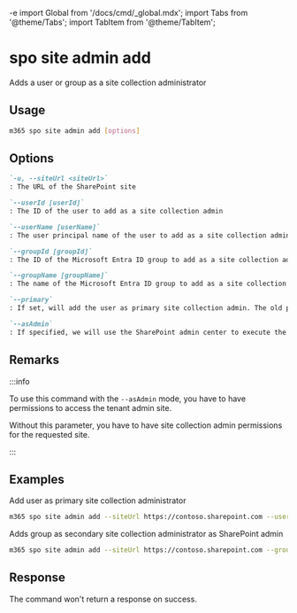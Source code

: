 -e <!-- DISCLAIMER: All secrets, passwords, and sensitive values in this document are examples only and not real credentials. -->
import Global from '/docs/cmd/_global.mdx';
import Tabs from '@theme/Tabs';
import TabItem from '@theme/TabItem';

# spo site admin add 

Adds a user or group as a site collection administrator

## Usage

```sh
m365 spo site admin add [options]
```

## Options

```md definition-list
`-u, --siteUrl <siteUrl>`
: The URL of the SharePoint site

`--userId [userId]`
: The ID of the user to add as a site collection admin

`--userName [userName]`
: The user principal name of the user to add as a site collection admin

`--groupId [groupId]`
: The ID of the Microsoft Entra ID group to add as a site collection admin

`--groupName [groupName]`
: The name of the Microsoft Entra ID group to add as a site collection admin

`--primary`
: If set, will add the user as primary site collection admin. The old primary site collection admin will be replaced and set as secondary site collection admin

`--asAdmin`
: If specified, we will use the SharePoint admin center to execute the command
```

<Global />

## Remarks

:::info

To use this command with the `--asAdmin` mode, you have to have permissions to access the tenant admin site.

Without this parameter, you have to have site collection admin permissions for the requested site.

:::

## Examples

Add user as primary site collection administrator

```sh
m365 spo site admin add --siteUrl https://contoso.sharepoint.com --userId 600713c5-53c6-4f24-b454-3c35e22b2639 --primary
```

Adds group as secondary site collection administrator as SharePoint admin

```sh
m365 spo site admin add --siteUrl https://contoso.sharepoint.com --groupName SP_Administrators --asAdmin
```
## Response

The command won't return a response on success.
